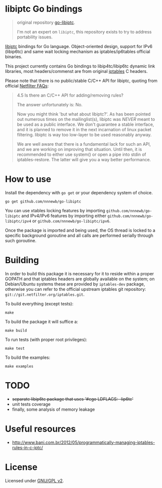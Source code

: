 # libiptc Go bindings

> original repository [go-libiptc](https://github.com/gdm85/go-libiptc).
>
> I'm not an expert on `libiptc`, this repository exists to try to address portability issues.


[libiptc](http://www.tldp.org/HOWTO/Querying-libiptc-HOWTO/whatis.html) bindings for Go language.
Object-oriented design, support for IPv6 (libip6tc) and same wait locking mechanism as iptables/ip6tables official binaries.

This project currently contains Go bindings to libip4tc/libip6tc dynamic link libraries, most headers/commenst are from original [iptables](http://www.netfilter.org/) C headers.

Please note that there is no public/stable C/C++ API for libiptc, quoting from official [Netfilter FAQs](http://www.netfilter.org/documentation/FAQ/netfilter-faq-4.html#ss4.5):

> 4.5 Is there an C/C++ API for adding/removing rules?
>
> The answer unfortunately is: No.
>
> Now you might think 'but what about libiptc?'. As has been pointed out numerous times on the mailinglist(s), libiptc was _NEVER_ meant to be used as a public interface. We don't guarantee a stable interface, and it is planned to remove it in the next incarnation of linux packet filtering. libiptc is way too low-layer to be used reasonably anyway.
>
> We are well aware that there is a fundamental lack for such an API, and we are working on improving that situation. Until then, it is recommended to either use system() or open a pipe into stdin of iptables-restore. The latter will give you a way better performance.
>

# How to use

Install the dependency with `go get` or your dependency system of choice.
```
go get github.com/nnnewb/go-libiptc
```

You can use xtables locking features by importing `github.com/nnnewb/go-libiptc` and IPv4/IPv6 features by importing either `github.com/nnnewb/go-libiptc/ipv4` or `github.com/nnnewb/go-libiptc/ipv6`.

Once the package is imported and being used, the OS thread is locked to a specific background goroutine and all calls are performed serially through such goroutine.

# Building

In order to build this package it is necessary for it to reside within a proper GOPATH and that iptables headers are globally available on the system; on Debian/Ubuntu systems these are provided by `iptables-dev` package, otherwise you can refer to the official upstream iptables git repository: `git://git.netfilter.org/iptables.git`.

To build everything (except tests):
```
make
```

To build the package it will suffice a:
```
make build
```

To run tests (with proper root privileges):
```
make test
```

To build the examples:
```
make examples
```

# TODO

* ~~separate libip6tc package that uses '#cgo LDFLAGS: -lip6tc'~~
* unit tests coverage
* finally, some analysis of memory leakage

# Useful resources

* http://www.bani.com.br/2012/05/programmatically-managing-iptables-rules-in-c-iptc/

# License

Licensed under [GNU/GPL v2](LICENSE).

